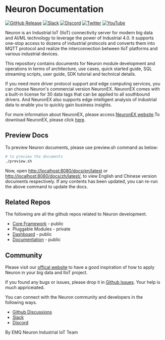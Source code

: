 # Neuron Documentation

[![GitHub Release](https://img.shields.io/github/release/emqx/neuron-docs?color=brightgreen&label=Release)](https://github.com/emqx/neuron-docs/releases)
[![Slack](https://img.shields.io/badge/Slack-Neuron-39AE85?logo=slack)](https://slack-invite.emqx.io/)
[![Discord](https://img.shields.io/discord/931086341838622751?label=Discord&logo=discord)](https://discord.gg/xYGf3fQnES)
[![Twitter](https://img.shields.io/badge/Follow-EMQ-1DA1F2?logo=twitter)](https://twitter.com/EMQTech)
[![YouTube](https://img.shields.io/badge/Subscribe-EMQ-FF0000?logo=youtube)](https://www.youtube.com/channel/UC5FjR77ErAxvZENEWzQaO5Q)

Neuron is an Industrial IoT (IIoT) connectivity server for modern big data and AI/ML technology to leverage the power of Industrial 4.0. It supports one-stop access to dozens of industrial protocols and converts them into MQTT protocol and realize the interconnection between IIoT platforms and various industrial devices.

This repository contains documents for Neuron module development and operations in terms of architecture, use cases, quick started guide, SQL streaming scripts, user guide, SDK tutorial and technical details.

If you need more driver protocol support and edge computing services, you can choose Neuron's commercial version NeuronEX. NeuronEX comes with a built-in license for 30 data tags that can be applied to all southbound drivers. And NeuronEX also supports edge intelligent analysis of industrial data to enable you to quickly gain business insights. 

For more information about NeuronEX, please access [NeuronEX website](https://www.emqx.com/en/products/neuronex).To download NeuronEX, please click [here](https://www.emqx.com/en/downloads-and-install/neuronex).

## Preview Docs

To preview Neuron documents, please use preview.sh command as below:

```sh
# to preview the documents
./preview.sh
```

Now, open <http://localhost:8080/docs/en/latest> or <http://localhost:8080/docs/zh/latest/>, to view English and Chinese version documents respectively. If any contents has been updated, you can re-run the above command to update the docs.

## Related Repos

The following are all the github repos related to Neuron development.

- [Core Framework](https://github.com/emqx/neuron) - public
- Pluggable Modules - private
- [Dashboard](https://github.com/emqx/neuron-dashboard) - public
- [Documentation](https://github.com/emqx/neuron-docs) - public

## Community

Please visit our [offical website](https://www.emqx.com/en/products/neuronex) to have a good inspiration of how to apply Neuron in your big data and IIoT project.

If you found any bugs or issues, please drop it in [Github Issues](https://github.com/emqx/neuron/issues). Your help is much appriceiated. 

You can connect with the Neuron community and developers in the following ways.

- [Github Discussions](https://github.com/emqx/neuron/discussions)
- [Slack](https://slack-invite.emqx.io/)
- [Discord](https://discord.gg/xYGf3fQnES) 

By EMQ Neuron Industrial IoT Team

